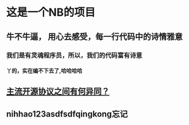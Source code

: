# 这是一个NB的项目

## 牛不牛逼， 用心去感受，每一行代码中的诗情雅意

### 我们是有灵魂程序员，所以，我们的代码富有诗意

#### 丫的，实在编不下去了,哈哈哈哈

## [主流开源协议之间有何异同？](https://www.zhihu.com/question/19568896)

## nihhao123asdfsdfqingkong忘记
